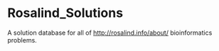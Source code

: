 # Rosalind_Solutions
A solution database for all of http://rosalind.info/about/ bioinformatics problems.

